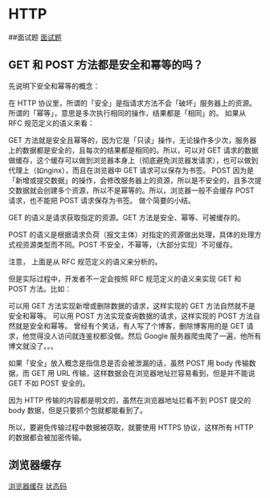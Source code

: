 # HTTP
##面试题
[面试题](https://xiaolincoding.com/network/2_http/http_interview.html#%E4%BB%80%E4%B9%88%E6%98%AF%E5%8D%8F%E5%95%86%E7%BC%93%E5%AD%98)
## GET 和 POST 方法都是安全和幂等的吗？

先说明下安全和幂等的概念：

在 HTTP 协议里，所谓的「安全」是指请求方法不会「破坏」服务器上的资源。 所谓的「幂等」，意思是多次执行相同的操作，结果都是「相同」的。 如果从 RFC 规范定义的语义来看：

GET 方法就是安全且幂等的，因为它是「只读」操作，无论操作多少次，服务器上的数据都是安全的，且每次的结果都是相同的。所以，可以对 GET
请求的数据做缓存，这个缓存可以做到浏览器本身上（彻底避免浏览器发请求），也可以做到代理上（如nginx），而且在浏览器中 GET 请求可以保存为书签。 POST
因为是「新增或提交数据」的操作，会修改服务器上的资源，所以是不安全的，且多次提交数据就会创建多个资源，所以不是幂等的。所以，浏览器一般不会缓存 POST 请求，也不能把 POST 请求保存为书签。 做个简要的小结。

GET 的语义是请求获取指定的资源。GET 方法是安全、幂等、可被缓存的。

POST 的语义是根据请求负荷（报文主体）对指定的资源做出处理，具体的处理方式视资源类型而不同。POST 不安全，不幂等，（大部分实现）不可缓存。

注意， 上面是从 RFC 规范定义的语义来分析的。

但是实际过程中，开发者不一定会按照 RFC 规范定义的语义来实现 GET 和 POST 方法。比如：

可以用 GET 方法实现新增或删除数据的请求，这样实现的 GET 方法自然就不是安全和幂等。 可以用 POST 方法实现查询数据的请求，这样实现的 POST 方法自然就是安全和幂等。 曾经有个笑话，有人写了个博客，删除博客用的是 GET
请求，他觉得没人访问就连鉴权都没做。然后 Google 服务器爬虫爬了一遍，他所有博文就没了。。。

如果「安全」放入概念是指信息是否会被泄漏的话，虽然 POST 用 body 传输数据，而 GET 用 URL 传输，这样数据会在浏览器地址拦容易看到，但是并不能说 GET 不如 POST 安全的。

因为 HTTP 传输的内容都是明文的，虽然在浏览器地址拦看不到 POST 提交的 body 数据，但是只要抓个包就都能看到了。

所以，要避免传输过程中数据被窃取，就要使用 HTTPS 协议，这样所有 HTTP 的数据都会被加密传输。

## 浏览器缓存
[浏览器缓存](https://juejin.cn/post/6844903593275817998)
[状态码](https://www.jianshu.com/p/faae1830d8b5)